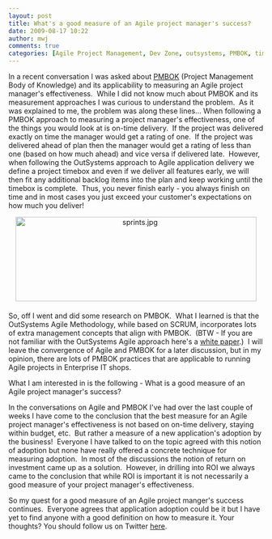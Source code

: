 ```yaml
---
layout: post
title: What's a good measure of an Agile project manager's success?
date: 2009-08-17 10:22
author: mwj
comments: true
categories: [Agile Project Management, Dev Zone, outsystems, PMBOK, timebox]
---
```

In a recent conversation I was asked about <a href="http://en.wikipedia.org/wiki/A_Guide_to_the_Project_Management_Body_of_Knowledge">PMBOK</a> (Project Management Body of Knowledge) and its applicability to measuring an Agile project manager's effectiveness.  While I did not know much about PMBOK and its measurement approaches I was curious to understand the problem.  As it was explained to me, the problem was along these lines...<!--more--> When following a PMBOK approach to measuring a project manager's effectiveness, one of the things you would look at is on-time delivery.  If the project was delivered exactly on time the manager would get a rating of one.  If the project was delivered ahead of plan then the manager would get a rating of less than one (based on how much ahead) and vice versa if delivered late.  However, when following the OutSystems approach to Agile application delivery we define a project timebox and even if we deliver all features early, we will then fit any additional backlog items into the plan and keep working until the timebox is complete.  Thus, you never finish early - you always finish on time and in most cases you just exceed your customer's expectations on how much you deliver!

<span class="mt-enclosure mt-enclosure-image" style="display: inline;"><img class="mt-image-center" style="margin: 0pt auto 20px; text-align: center; display: block;" alt="sprints.jpg" src="https://www.outsystems.com/blog/wp-content/uploads/2009/08/sprints2.jpg" width="476" height="167" /></span>So, off I went and did some research on PMBOK.  What I learned is that the OutSystems Agile Methodology, while based on SCRUM, incorporates lots of extra management concepts that align with PMBOK.  (BTW - If you are not familiar with the OutSystems Agile approach here's a <a href="http://www.outsystems.com/agile/Content.aspx?ContentName=8Steps_Overview&amp;FolderPath=/Root/Contents/Corporate/ITSolutions/8StepsToAgile">white paper</a>.)  I will leave the convergence of Agile and PMBOK for a later discussion, but in my opinion, there are lots of PMBOK practices that are applicable to running Agile projects in Enterprise IT shops.

What I am interested in is the following - What is a good measure of an Agile project manager's success?

In the conversations on Agile and PMBOK I've had over the last couple of weeks I have come to the conclusion that the best measure for an Agile project manager's effectiveness is not based on on-time delivery, staying within budget, etc.  But rather a measure of a new application's adoption by the business!  Everyone I have talked to on the topic agreed with this notion of adoption but none have really offered a concrete technique for measuring adoption.  In most of the discussions the notion of return on investment came up as a solution.  However, in drilling into ROI we always came to the conclusion that while ROI is important it is not necessarily a good measure of your project manager's effectiveness.

So my quest for a good measure of an Agile project manger's success continues.  Everyone agrees that application adoption could be it but I have yet to find anyone with a good definition on how to measure it. Your thoughts?
You should follow us on Twitter <a href="http://twitter.com/outsystems">here</a>.

&nbsp;
